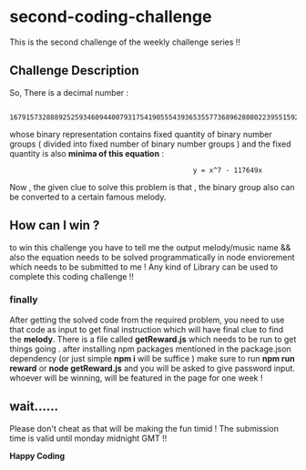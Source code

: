 # second-coding-challenge
This is the second challenge of the weekly challenge series !!

## Challenge Description
So, There is a decimal number :

                16791573288892525934609440079317541905554393653557736896280802239551592289061061348368963
                
whose binary representation contains fixed quantity of binary number groups ( divided into fixed number of binary number groups ) and the fixed quantity is also **minima of this equation** : 

                                                 y = x^7 - 117649x

Now , the given clue to solve this problem is that , the binary group also can be converted to a certain famous melody. 

## How can I win ?
to win this challenge you have to tell me the output melody/music name && also the equation needs to be solved programmatically in node enviorement which needs to be submitted to me ! Any kind of Library can be used to complete this coding challenge !!
### finally
After getting the solved code from the required problem, you need to use that code as input to get final instruction which will have final clue to find the **melody**. There is a file called **getReward.js**
which needs to be run to get things going . after installing npm packages mentioned in the package.json dependency (or just simple **npm i** will be suffice ) make sure to run **npm run reward** or **node getReward.js** and you will be asked to give password input.
whoever will be winning, will be featured in the page for one week !

## wait......
Please don't cheat as that will be making the fun timid ! The submission time is valid until monday midnight GMT !! 

**Happy Coding**


